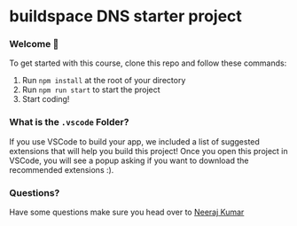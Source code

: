 # buildspace DNS starter project

### **Welcome 👋**

To get started with this course, clone this repo and follow these commands:

1. Run `npm install` at the root of your directory
2. Run `npm run start` to start the project
3. Start coding!

### What is the `.vscode` Folder?
If you use VSCode to build your app, we included a list of suggested extensions that will help you build this project! Once you open this project in VSCode, you will see a popup asking if you want to download the recommended extensions :).


### **Questions?**
Have some questions make sure you head over to [Neeraj Kumar](https://neerajkumar.dev/)